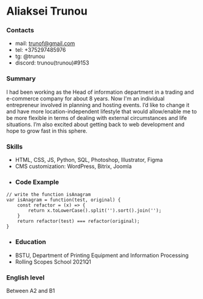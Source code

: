 # Aliaksei Trunou
### Contacts
+ mail: trunof@gmail.com
+ tel: +375297485976
+ tg: @trunou
+ discord: trunou(trunou)#9153
### Summary
I had been working as the Head of information department in a trading and e-commerce company for about 8 years. Now I'm an individual entrepreneur involved in planning and hosting events. I’d like to change it and have more location-independent lifestyle that would allow/enable me to be more flexible in terms of dealing with external circumstances and life situations.
I’m also excited about getting back to web development and hope to grow fast in this sphere.
### Skills
+ HTML, CSS, JS, Python, SQL, Photoshop, Illustrator, Figma
+ CMS customization: WordPress, Bitrix, Joomla
+ ### Code Example
```JS
// write the function isAnagram
var isAnagram = function(test, original) {
    const refactor = (x) => {
        return x.toLowerCase().split('').sort().join('');
    }
    return refactor(test) === refactor(original);
}
```
+ ### Education
+ BSTU, Department of Printing Equipment and Information Processing
+ Rolling Scopes School 2021Q1

### English level
Between A2 and B1
